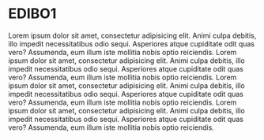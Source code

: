 # EDIBO1

Lorem ipsum dolor sit amet, consectetur adipisicing elit. Animi culpa debitis, illo impedit necessitatibus odio sequi. Asperiores atque cupiditate odit quas vero? Assumenda, eum illum iste mollitia nobis optio reiciendis.
Lorem ipsum dolor sit amet, consectetur adipisicing elit. Animi culpa debitis, illo impedit necessitatibus odio sequi. Asperiores atque cupiditate odit quas vero? Assumenda, eum illum iste mollitia nobis optio reiciendis.
Lorem ipsum dolor sit amet, consectetur adipisicing elit. Animi culpa debitis, illo impedit necessitatibus odio sequi. Asperiores atque cupiditate odit quas vero? Assumenda, eum illum iste mollitia nobis optio reiciendis.
Lorem ipsum dolor sit amet, consectetur adipisicing elit. Animi culpa debitis, illo impedit necessitatibus odio sequi. Asperiores atque cupiditate odit quas vero? Assumenda, eum illum iste mollitia nobis optio reiciendis.
